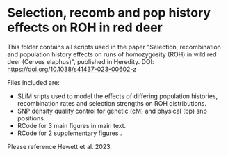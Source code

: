 # Selection, recomb and pop history effects on ROH in red deer #
This folder contains all scripts used in the paper "Selection, recombination and population history effects on runs of homozygosity (ROH) in wild red deer (Cervus elaphus)", published in Heredity. DOI: https://doi.org/10.1038/s41437-023-00602-z 

Files included are:
- SLiM sripts used to model the effects of differing population histories, recombination rates and selection strengths on ROH distributions.
- SNP density quality control for genetic (cM) and physical (bp) snp positions.
- RCode for 3 main figures in main text.
- RCode for 2 supplementary figures .

Please reference Hewett et al. 2023.
